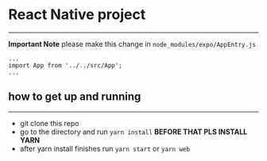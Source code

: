# React Native project
---
**Important Note**
please make this change in `node_modules/expo/AppEntry.js`
```
...
import App from '../../src/App';
...
```

## how to get up and running
---
- git clone this repo
- go to the directory and run `yarn install` **BEFORE THAT PLS INSTALL YARN**
- after yarn install finishes run `yarn start` or `yarn web`
